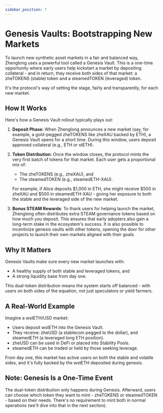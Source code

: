 ```yaml
---
sidebar_position: 7
---
```


# Genesis Vaults: Bootstrapping New Markets

To launch new synthetic asset markets in a fair and balanced way, Zhenglong uses a powerful tool called a Genesis Vault. This is a one-time opportunity where early users help kickstart a market by depositing collateral - and in return, they receive both sides of that market: a zheTOKENS (stable) token and a steamedTOKEN (leveraged) token.

It's the protocol's way of setting the stage, fairly and transparently, for each new market.

## How It Works

Here's how a Genesis Vault rollout typically plays out:

1. **Deposit Phase**: When Zhenglong announces a new market (say, for example, a gold-pegged zheTOKENS like zheXAU backed by ETH), a Genesis Vault opens for a short time. During this window, users deposit approved collateral (e.g., ETH or stETH).

2. **Token Distribution**: Once the window closes, the protocol mints the very first batch of tokens for that market. Each user gets a proportional mix of:

   - The zheTOKENS (e.g., zheXAU), and
   - The steamedTOKEN (e.g., steamedETH-XAU).

   For example, if Alice deposits $1,000 in ETH, she might receive $500 in zheXAU and $500 in steamedETH-XAU - giving her exposure to both the stable and the leveraged side of the new market.

3. **Bonus STEAM Rewards**: To thank users for helping launch the market, Zhenglong often distributes extra STEAM governance tokens based on how much you deposit. This ensures that early adopters also gain a long-term stake in the ecosystem's success. It is also possible to incentivize genesis vaults with other tokens, opening the door for other projects to launch their own markets aligned with their goals.

## Why It Matters

Genesis Vaults make sure every new market launches with:

- A healthy supply of both stable and leveraged tokens, and
- A strong liquidity base from day one.

This dual-token distribution means the system starts off balanced - with users on both sides of the equation, not just speculators or yield farmers.

## A Real-World Example

Imagine a wstETH/USD market:

- Users deposit wstETH into the Genesis Vault.
- They receive: zheUSD (a stablecoin pegged to the dollar), and steamedETH (a leveraged long ETH position).
- zheUSD can be used in DeFi or placed into Stability Pools.
- steamedETH can be traded or held by those seeking leverage.

From day one, this market has active users on both the stable and volatile sides, and it's fully backed by the wstETH deposited during genesis.

## Note: Genesis Is a One-Time Event

The dual-token distribution only happens during Genesis. Afterward, users can choose which token they want to mint - zheTOKENS or steamedTOKEN - based on their needs. There's no requirement to mint both in normal operations (we'll dive into that in the next section).
